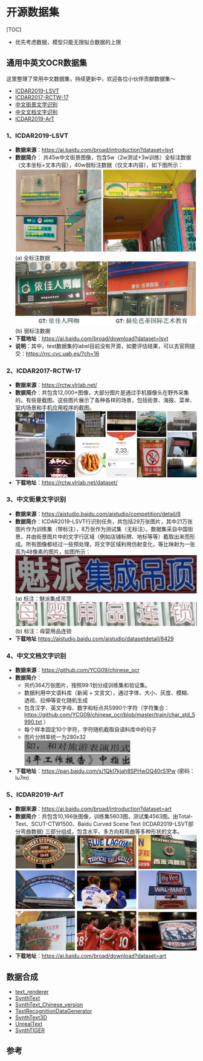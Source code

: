 # 开源数据集

[TOC]

* 优先考虑数据，模型只能无限拟合数据的上限

## 通用中英文OCR数据集

这里整理了常用中文数据集，持续更新中，欢迎各位小伙伴贡献数据集～
- [ICDAR2019-LSVT](#ICDAR2019-LSVT)
- [ICDAR2017-RCTW-17](#ICDAR2017-RCTW-17)
- [中文街景文字识别](#中文街景文字识别)
- [中文文档文字识别](#中文文档文字识别)
- [ICDAR2019-ArT](#ICDAR2019-ArT)

### 1、ICDAR2019-LSVT

- **数据来源**：https://ai.baidu.com/broad/introduction?dataset=lsvt
- **数据简介**： 共45w中文街景图像，包含5w（2w测试+3w训练）全标注数据（文本坐标+文本内容），40w弱标注数据（仅文本内容），如下图所示：  
    ![](../OCR/dataset.assets/LSVT_1.jpg)  
    (a) 全标注数据  
    ![](../OCR/dataset.assets/LSVT_2.jpg)  
    (b) 弱标注数据  
- **下载地址**：https://ai.baidu.com/broad/download?dataset=lsvt
- **说明**：其中，test数据集的label目前没有开源，如要评估结果，可以去官网提交：https://rrc.cvc.uab.es/?ch=16


### 2、ICDAR2017-RCTW-17

- **数据来源**：https://rctw.vlrlab.net/
- **数据简介**：共包含12,000+图像，大部分图片是通过手机摄像头在野外采集的。有些是截图。这些图片展示了各种各样的场景，包括街景、海报、菜单、室内场景和手机应用程序的截图。
    ![](../OCR/dataset.assets/rctw.jpg)
- **下载地址**：https://rctw.vlrlab.net/dataset/


### 3、中文街景文字识别

- **数据来源**：https://aistudio.baidu.com/aistudio/competition/detail/8
- **数据简介**：ICDAR2019-LSVT行识别任务，共包括29万张图片，其中21万张图片作为训练集（带标注），8万张作为测试集（无标注）。数据集采自中国街景，并由街景图片中的文字行区域（例如店铺标牌、地标等等）截取出来而形成。所有图像都经过一些预处理，将文字区域利用仿射变化，等比映射为一张高为48像素的图片，如图所示：  
    ![](../OCR/dataset.assets/ch_street_rec_1.png)  
    (a) 标注：魅派集成吊顶  
    ![](../OCR/dataset.assets/ch_street_rec_2.png)  
    (b) 标注：母婴用品连锁  
- **下载地址**
https://aistudio.baidu.com/aistudio/datasetdetail/8429


### 4、中文文档文字识别

- **数据来源**：https://github.com/YCG09/chinese_ocr  
- **数据简介**：  
    - 共约364万张图片，按照99:1划分成训练集和验证集。
    - 数据利用中文语料库（新闻 + 文言文），通过字体、大小、灰度、模糊、透视、拉伸等变化随机生成
    - 包含汉字、英文字母、数字和标点共5990个字符（字符集合：https://github.com/YCG09/chinese_ocr/blob/master/train/char_std_5990.txt ）
    - 每个样本固定10个字符，字符随机截取自语料库中的句子
    - 图片分辨率统一为280x32  
    ![](../OCR/dataset.assets/ch_doc1.jpg)  
    ![](../OCR/dataset.assets/ch_doc3.jpg)  
- **下载地址**：https://pan.baidu.com/s/1QkI7kjah8SPHwOQ40rS1Pw (密码：lu7m)

### 5、ICDAR2019-ArT

- **数据来源**：https://ai.baidu.com/broad/introduction?dataset=art
- **数据简介**：共包含10,166张图像，训练集5603图，测试集4563图。由Total-Text、SCUT-CTW1500、Baidu Curved Scene Text (ICDAR2019-LSVT部分弯曲数据) 三部分组成，包含水平、多方向和弯曲等多种形状的文本。
    ![](../OCR/dataset.assets/ArT.jpg)
- **下载地址**：https://ai.baidu.com/broad/download?dataset=art



## 数据合成

- [text_renderer](https://github.com/Sanster/text_renderer)
- [SynthText](https://github.com/ankush-me/SynthText)
- [SynthText_Chinese_version](https://github.com/JarveeLee/SynthText_Chinese_version)
- [TextRecognitionDataGenerator](https://github.com/Belval/TextRecognitionDataGenerator)
- [SynthText3D](https://github.com/MhLiao/SynthText3D)
- [UnrealText](https://github.com/Jyouhou/UnrealText/)
- [SynthTIGER](https://github.com/clovaai/synthtiger)



## 参考


